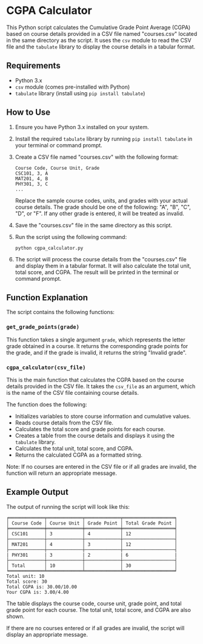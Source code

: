# CGPA Calculator

This Python script calculates the Cumulative Grade Point Average (CGPA) based on course details provided in a CSV file named "courses.csv" located in the same directory as the script. It uses the `csv` module to read the CSV file and the `tabulate` library to display the course details in a tabular format.

## Requirements
- Python 3.x
- `csv` module (comes pre-installed with Python)
- `tabulate` library (install using `pip install tabulate`)

## How to Use
1. Ensure you have Python 3.x installed on your system.
2. Install the required `tabulate` library by running `pip install tabulate` in your terminal or command prompt.
3. Create a CSV file named "courses.csv" with the following format:

   ```
   Course Code, Course Unit, Grade
   CSC101, 3, A
   MAT201, 4, B
   PHY301, 3, C
   ...
   ```

   Replace the sample course codes, units, and grades with your actual course details. The grade should be one of the following: "A", "B", "C", "D", or "F". If any other grade is entered, it will be treated as invalid.

4. Save the "courses.csv" file in the same directory as this script.

5. Run the script using the following command:

   ```
   python cgpa_calculator.py
   ```


6. The script will process the course details from the "courses.csv" file and display them in a tabular format. It will also calculate the total unit, total score, and CGPA. The result will be printed in the terminal or command prompt.

## Function Explanation

The script contains the following functions:

### `get_grade_points(grade)`
This function takes a single argument `grade`, which represents the letter grade obtained in a course. It returns the corresponding grade points for the grade, and if the grade is invalid, it returns the string "Invalid grade".

### `cgpa_calculator(csv_file)`
This is the main function that calculates the CGPA based on the course details provided in the CSV file. It takes the `csv_file` as an argument, which is the name of the CSV file containing course details.

The function does the following:
- Initializes variables to store course information and cumulative values.
- Reads course details from the CSV file.
- Calculates the total score and grade points for each course.
- Creates a table from the course details and displays it using the `tabulate` library.
- Calculates the total unit, total score, and CGPA.
- Returns the calculated CGPA as a formatted string.

Note: If no courses are entered in the CSV file or if all grades are invalid, the function will return an appropriate message.

## Example Output

The output of running the script will look like this:

```
╒═════════════╤═════════════╤═════════════╤═══════════════════╕
│ Course Code │ Course Unit │ Grade Point │ Total Grade Point │
╞═════════════╪═════════════╪═════════════╪═══════════════════╡
│ CSC101      │ 3           │ 4           │ 12                │
├─────────────┼─────────────┼─────────────┼───────────────────┤
│ MAT201      │ 4           │ 3           │ 12                │
├─────────────┼─────────────┼─────────────┼───────────────────┤
| PHY301      | 3           | 2           | 6                 |
├─────────────┼─────────────┼─────────────┼───────────────────┤
│ Total       │ 10          │             │ 30                │
╘═════════════╧═════════════╧═════════════╧═══════════════════╛
Total unit: 10
Total score: 30
Total CGPA is: 30.00/10.00
Your CGPA is: 3.00/4.00
```

The table displays the course code, course unit, grade point, and total grade point for each course. The total unit, total score, and CGPA are also shown.

If there are no courses entered or if all grades are invalid, the script will display an appropriate message.